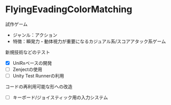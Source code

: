 # FlyingEvadingColorMatching

試作ゲーム
- ジャンル：アクション
- 特徴：瞬発力・動体視力が重要になるカジュアル系/スコアアタック系ゲーム

新規技術などのテスト
- [x] UniRxベースの開発
- [ ] Zenjectの使用
- [ ] Unity Test Runnerの利用

コードの再利用可能な形への改造
- [ ] キーボード/ジョイスティック用の入力システム
